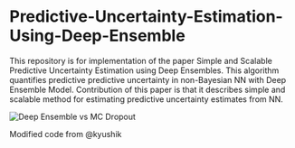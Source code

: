 # Predictive-Uncertainty-Estimation-Using-Deep-Ensemble
This repository is for implementation of the paper Simple and Scalable Predictive Uncertainty Estimation using Deep Ensembles. This algorithm quantifies predictive predictive uncertainty in non-Bayesian NN with Deep Ensemble Model.  Contribution of this paper is that it describes simple and scalable method for estimating predictive uncertainty estimates from NN.

![Deep Ensemble vs MC Dropout](https://user-images.githubusercontent.com/49624517/62756661-91d3cd00-bab3-11e9-9eae-2fa0f5f94668.png)

Modified code from @kyushik
